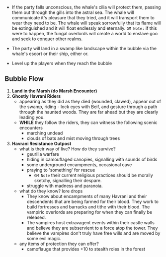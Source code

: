 - If the party falls unconscious, the whale's cilia will protect them, passing them out through the gills into the astral sea. The whale will communicate it's pleasure that they tried, and it will transport them to wear they need to be. The whale will speak sorrowfully that its flame will be extinguished and it will float endlessly and eternally.
`GM Note:` if this were to happen, the fungal overlords will create a world to enslave goo and seek to conquer other realms.

- The party will land in a swamp like landscape within the bubble via the whale's escort or their ship, either or.

- Level up the players when they reach the bubble

## Bubble Flow
1. **Land in the Marsh (do Marsh Encounter)**
2. **Ghostly Havrani Riders**
    - appearing as they did as they died (wounded, clawed), appear out of the swamp, riding - lock eyes with Beif, and gesture through a path through the haunted woods. They are far ahead but they are clearly leading you.
    - **WHILE** they follow the riders, they can witness the following scenic encounters
        - marching undead
        - clouds of bats and mist moving through trees
3. **Havrani Resistance Outpost**
    - what is their way of live? How do they survive?
        - geurilla warfare
        - hiding in camouflaged canopies, signalling with sounds of birds
        - some underground encampments, occasional cave
        - praying to 'something' for rescue
            - `GM Note` their current religious practices should be morally sketchy, signalling their despare.
        - struggle with madness and paranoia.
    - what do they know? lore drops
        - They know about encampments of many Havrani and their descendents that are being farmed for their blood. They work to build fortresses and barracks and tithe with their blood. The vampiric overlords are preparing for when they can finally be released.
        - The vampires host extravagent events within their castle walls and believe they are subservient to a force atop the tower. They believe the vampires don't truly have free wills and are moved by some evil magic.
    - any items of protection they can offer?
        - camoflauge that provides +10 to stealth roles in the forest

